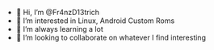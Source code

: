- 👋 Hi, I’m @Fr4nzD13trich
- 👀 I’m interested in Linux, Android Custom Roms
- 🌱 I’m always learning a lot
- 💞️ I’m looking to collaborate on whatever I find interesting

<!---
Fr4nzD13trich/Fr4nzD13trich is a ✨ special ✨ repository because its `README.md` (this file) appears on your GitHub profile.
You can click the Preview link to take a look at your changes.
--->
